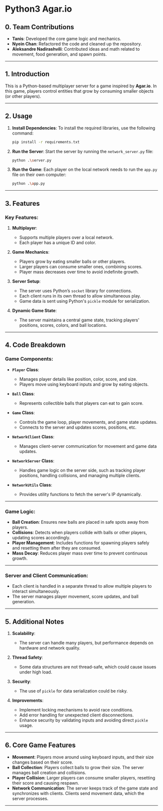 # Python3 Agar.io

## 0. Team Contributions

- **Tanis**: Developed the core game logic and mechanics.
- **Nyein Chan**: Refactored the code and cleaned up the repository.
- **Aleksandre Nadirashvili**: Contributed ideas and math related to movement, food generation, and spawn points.

---

## 1. Introduction

This is a Python-based multiplayer server for a game inspired by **Agar.io**. In this game, players control entities that grow by consuming smaller objects (or other players).

---


## 2. Usage

1. **Install Dependencies**: 
   To install the required libraries, use the following command:

   ```bash
   pip install -r requirements.txt
   ```


2. **Run the Server**: Start the server by running the `network_server.py` file:
   
   ```bash
   python .\server.py
   ```

3. **Run the Game**: Each player on the local network needs to run the `app.py` file on their own computer:
   
   ```bash
   python .\app.py
   ```
---

## 3. Features

### **Key Features:**
1. **Multiplayer**: 
   - Supports multiple players over a local network.
   - Each player has a unique ID and color.

2. **Game Mechanics**: 
   - Players grow by eating smaller balls or other players.
   - Larger players can consume smaller ones, combining scores.
   - Player mass decreases over time to avoid indefinite growth.

3. **Server Setup**: 
   - The server uses Python’s `socket` library for connections.
   - Each client runs in its own thread to allow simultaneous play.
   - Game data is sent using Python's `pickle` module for serialization.

4. **Dynamic Game State**: 
   - The server maintains a central game state, tracking players' positions, scores, colors, and ball locations.

---

## 4. Code Breakdown

### **Game Components:**

- **`Player` Class**: 
   - Manages player details like position, color, score, and size.
   - Players move using keyboard inputs and grow by eating objects.
  
- **`Ball` Class**: 
   - Represents collectible balls that players can eat to gain score.

- **`Game` Class**: 
   - Controls the game loop, player movements, and game state updates.
   - Connects to the server and updates scores, positions, etc.

- **`NetworkClient` Class**: 
   - Manages client-server communication for movement and game data updates.

- **`NetworkServer` Class**: 
   - Handles game logic on the server side, such as tracking player positions, handling collisions, and managing multiple clients.
   
- **`NetworkUtils` Class**: 
   - Provides utility functions to fetch the server's IP dynamically.

---

### **Game Logic**:
- **Ball Creation**: Ensures new balls are placed in safe spots away from players.
- **Collisions**: Detects when players collide with balls or other players, updating scores accordingly.
- **Player Management**: Includes functions for spawning players safely and resetting them after they are consumed.
- **Mass Decay**: Reduces player mass over time to prevent continuous growth.

---

### **Server and Client Communication**:
- Each client is handled in a separate thread to allow multiple players to interact simultaneously.
- The server manages player movement, score updates, and ball generation.

---

## 5. Additional Notes

1. **Scalability**: 
   - The server can handle many players, but performance depends on hardware and network quality.

2. **Thread Safety**: 
   - Some data structures are not thread-safe, which could cause issues under high load.

3. **Security**: 
   - The use of `pickle` for data serialization could be risky.

4. **Improvements**: 
   - Implement locking mechanisms to avoid race conditions.
   - Add error handling for unexpected client disconnections.
   - Enhance security by validating inputs and avoiding direct `pickle` usage.

---

## 6. Core Game Features

- **Movement**: Players move around using keyboard inputs, and their size changes based on their score.
- **Ball Collection**: Players collect balls to grow their size. The server manages ball creation and collisions.
- **Player Collision**: Larger players can consume smaller players, resetting their score and causing respawn.
- **Network Communication**: The server keeps track of the game state and synchronizes with clients. Clients send movement data, which the server processes.

---
